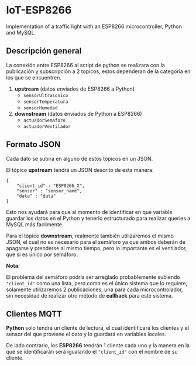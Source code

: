 # IoT-ESP8266
Implementation of a traffic light with an ESP8266 microcontroller, Python and MySQL.

## Descripción general

La conexión entre ESP8266 al script de python se realizara con la publicación y subscripción a 2 topicos, estos dependeran de la categoria en los que se encuentren.

1. **upstream** (datos enviados de ESP8266 a Python)
    + `sensorUltrasonico`
    + `sensorTemperatura`
    + `sensorHumedad`
2. **downstream** (datos enviados de Python a ESP8266)
    + `actuadorSemaforo`
    + `actuadorVentilador`


## Formato JSON
Cada dato se subira en alguno de estos tópicos en un JSON.

El tópico **upstream** tendrá un JSON descrito de esta manera:

```
{
    "client_id" : "ESP8266_X",
    "sensor" : "sensor_name",
    "data" : "data"
}
```

Esto nos ayudará para que al momento de identificar en que variable guardar los datos en el Python y tenerlo estructurado para realizar queries a MySQL más facilmente.

Para el tópico **downstream**, realmente también utilizaremos el mismo JSON, el cual no es necesario para el semáforo ya que ambos deberán de apagarse y prenderse al mismo tiempo, pero lo importante es el ventilador, que si es único por semáforo.

**Nota:**

El problema del semáforo podría ser arreglado probablemente subiendo `"client_id"` como una lista, pero como es el único sistema que lo requiere, solamente utilizaremos 2 publicaciones, una para cada microcontrolador, sin necesidad de realizar otro método de **callback** para este sistema.

## Clientes MQTT

**Python** solo tendrá un cliente de lectura, el cual identificará los clientes y el sensor del que proviene el dato y lo guardará en variables locales.

De lado contrario, los **ESP8266** tendrán 1 cliente cada uno y la manera en la que se identificarán será igualando el `"client_id"` con el nombre de su cliente.